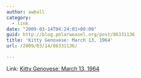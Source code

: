 ```yaml
---
author: awball
category:
  - link
date: "2009-03-14T04:24:01+00:00"
guid: http://blog.polarweasel.org/post/86331136
title: 'Kitty Genovese: March 13, 1964'
url: /2009/03/14/86331136/

---
```

Link: [Kitty Genovese: March 13, 1964](http://skepchick.org/blog/?p=6426)
